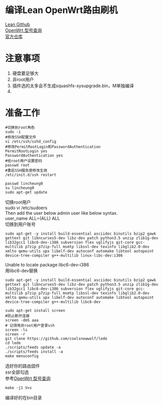 # 编译Lean OpenWrt路由刷机
[Lean Github](https://github.com/coolsnowwolf/lede)  
[OpenWrt 型号查询](https://openwrt.org/docs/techref/targets/start)  
[官方仓库](https://downloads.openwrt.org/releases/)

# 注意事项
1. 硬盘要足够大
2. 非root用户
3. 插件选的太多会不生成squashfs-sysupgrade.bin，M单独编译
4. 

# 准备工作
```
#切换到root角色
sudo -i 
#修改SSH配置文件
vi /etc/ssh/sshd_config
#修改PermitRootLogin和PasswordAuthentication
PermitRootLogin yes 
PasswordAuthentication yes
#给root用户设置密码
passwd root
#重启SSH服务使修改生效
/etc/init.d/ssh restart

passwd lincheung0
su lincheung0
sudo apt-get update
```
切换root用户  
sudo vi /etc/sudoers  
Then add the user below admin user like below syntax.  
user_name ALL=(ALL)  ALL  
切换到用户账号  
```
sudo apt-get -y install build-essential asciidoc binutils bzip2 gawk gettext git libncurses5-dev libz-dev patch python3.5 unzip zlib1g-dev lib32gcc1 libc6-dev-i386 subversion flex uglifyjs git-core gcc-multilib p7zip p7zip-full msmtp libssl-dev texinfo libglib2.0-dev xmlto qemu-utils upx libelf-dev autoconf automake libtool autopoint device-tree-compiler g++-multilib linux-libc-dev:i386
```
Unable to locate package libc6-dev-i386  
用libc6-dev替换
```
sudo apt-get -y install build-essential asciidoc binutils bzip2 gawk gettext git libncurses5-dev libz-dev patch python3.5 unzip zlib1g-dev lib32gcc1 libc6-dev-i386 subversion flex uglifyjs git-core gcc-multilib p7zip p7zip-full msmtp libssl-dev texinfo libglib2.0-dev xmlto qemu-utils upx libelf-dev autoconf automake libtool autopoint device-tree-compiler g++-multilib libc6-dev

sudo apt-get install screen
#防止断开连接
screen -dmS aaa 
# 记得用非root用户登录ssh
screen -ls
screen -r
git clone https://github.com/coolsnowwolf/lede 
cd lede
./scripts/feeds update -a 
./scripts/feeds install -a
make menuconfig
```
选好你的路由固件  
ssr全部勾选  
参考[OpenWrt 型号查询](https://openwrt.org/docs/techref/targets/start) 

```
make -j1 V=s
```
编译好的在bin目录